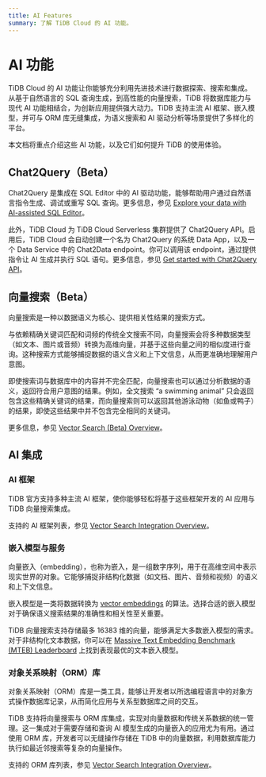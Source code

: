 ```yaml
---
title: AI Features
summary: 了解 TiDB Cloud 的 AI 功能。
---
```


# AI 功能

TiDB Cloud 的 AI 功能让你能够充分利用先进技术进行数据探索、搜索和集成。从基于自然语言的 SQL 查询生成，到高性能的向量搜索，TiDB 将数据库能力与现代 AI 功能相结合，为创新应用提供强大动力。TiDB 支持主流 AI 框架、嵌入模型，并可与 ORM 库无缝集成，为语义搜索和 AI 驱动分析等场景提供了多样化的平台。

本文档将重点介绍这些 AI 功能，以及它们如何提升 TiDB 的使用体验。

## Chat2Query（Beta）

Chat2Query 是集成在 SQL Editor 中的 AI 驱动功能，能够帮助用户通过自然语言指令生成、调试或重写 SQL 查询。更多信息，参见 [Explore your data with AI-assisted SQL Editor](/tidb-cloud/explore-data-with-chat2query.md)。

此外，TiDB Cloud 为 TiDB Cloud Serverless 集群提供了 Chat2Query API。启用后，TiDB Cloud 会自动创建一个名为 Chat2Query 的系统 Data App，以及一个 Data Service 中的 Chat2Data endpoint。你可以调用该 endpoint，通过提供指令让 AI 生成并执行 SQL 语句。更多信息，参见 [Get started with Chat2Query API](/tidb-cloud/use-chat2query-api.md)。

## 向量搜索（Beta）

向量搜索是一种以数据语义为核心、提供相关性结果的搜索方式。

与依赖精确关键词匹配和词频的传统全文搜索不同，向量搜索会将多种数据类型（如文本、图片或音频）转换为高维向量，并基于这些向量之间的相似度进行查询。这种搜索方式能够捕捉数据的语义含义和上下文信息，从而更准确地理解用户意图。

即使搜索词与数据库中的内容并不完全匹配，向量搜索也可以通过分析数据的语义，返回符合用户意图的结果。例如，全文搜索 “a swimming animal” 只会返回包含这些精确关键词的结果，而向量搜索则可以返回其他游泳动物（如鱼或鸭子）的结果，即使这些结果中并不包含完全相同的关键词。

更多信息，参见 [Vector Search (Beta) Overview](/vector-search/vector-search-overview.md)。

## AI 集成

### AI 框架

TiDB 官方支持多种主流 AI 框架，使你能够轻松将基于这些框架开发的 AI 应用与 TiDB 向量搜索集成。

支持的 AI 框架列表，参见 [Vector Search Integration Overview](/vector-search/vector-search-integration-overview.md#ai-frameworks)。

### 嵌入模型与服务

向量嵌入（embedding），也称为嵌入，是一组数字序列，用于在高维空间中表示现实世界的对象。它能够捕捉非结构化数据（如文档、图片、音频和视频）的语义和上下文信息。

嵌入模型是一类将数据转换为 [vector embeddings](/vector-search/vector-search-overview.md#vector-embedding) 的算法。选择合适的嵌入模型对于确保语义搜索结果的准确性和相关性至关重要。

TiDB 向量搜索支持存储最多 16383 维的向量，能够满足大多数嵌入模型的需求。对于非结构化文本数据，你可以在 [Massive Text Embedding Benchmark (MTEB) Leaderboard](https://huggingface.co/spaces/mteb/leaderboard) 上找到表现最优的文本嵌入模型。

### 对象关系映射（ORM）库

对象关系映射（ORM）库是一类工具，能够让开发者以所选编程语言中的对象方式操作数据库记录，从而简化应用与关系型数据库之间的交互。

TiDB 支持将向量搜索与 ORM 库集成，实现对向量数据和传统关系数据的统一管理。这一集成对于需要存储和查询 AI 模型生成的向量嵌入的应用尤为有用。通过使用 ORM 库，开发者可以无缝操作存储在 TiDB 中的向量数据，利用数据库能力执行如最近邻搜索等复杂的向量操作。

支持的 ORM 库列表，参见 [Vector Search Integration Overview](/vector-search/vector-search-integration-overview.md#object-relational-mapping-orm-libraries)。
